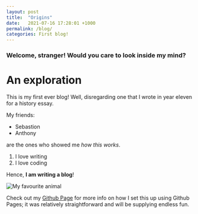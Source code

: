 ```yaml
---
layout: post
title:  "Origins"
date:   2021-07-16 17:28:01 +1000
permalink: /blog/
categories: First blog!
---
```

### Welcome, stranger! Would you care to look inside my mind?

# An exploration
This is my first ever blog! Well, disregarding one that I wrote in year eleven for a history essay.

My friends:
- Sebastion
- Anthony

are the ones who showed me *how this works*.

1. I love writing
2. I love coding

Hence, **I am writing a blog**!

![My favourite animal](https://www.australiangeographic.com.au/wp-content/uploads/2018/06/Pygmy-Possum_Amanda-McLean-Copy-1.jpg)

Check out my [Github Page][github-page] for more info on how I set this up using Github Pages; it was relatively straightforward and will be supplying endless fun.

[github-page]: https://github.com/peter-mcnair